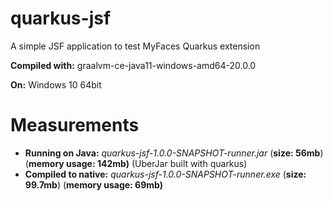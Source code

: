 # quarkus-jsf
A simple JSF application to test MyFaces Quarkus extension

**Compiled with:** graalvm-ce-java11-windows-amd64-20.0.0

**On:** Windows 10 64bit

# Measurements

- **Running on Java:** *quarkus-jsf-1.0.0-SNAPSHOT-runner.jar* (**size: 56mb**) (**memory usage: 142mb)** (UberJar built with quarkus) 
- **Compiled to native:** *quarkus-jsf-1.0.0-SNAPSHOT-runner.exe* (**size: 99.7mb**) (**memory usage: 69mb)**


